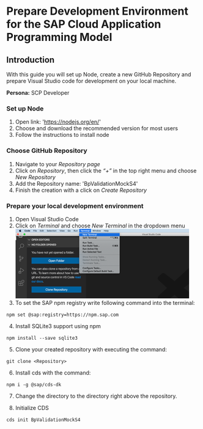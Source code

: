 # Prepare Development Environment for the SAP Cloud Application Programming Model

## Introduction

With this guide you will set up Node, create a new GitHub Repository and prepare Visual Studio code for development on your local machine. 

**Persona:** SCP Developer

### Set up Node

1.	Open link: 'https://nodejs.org/en/'
2.	Choose and download the recommended version for most users
3.	Follow the instructions to install node

### Choose GitHub Repository

1.	Navigate to your *Repository page*
2.	Click on *Repository*, then click the *“+”* in the top right menu and choose *New Repository*
3.	Add the Repository name: 'BpValidationMockS4'
4.	Finish the creation with a click on *Create Repository*

### Prepare your local development environment

1.	Open Visual Studio Code	
2.	Click on *Terminal* and choose *New Terminal* in the dropdown menu	
   ![New Terminal](././images/develop-application-1a.png)
3.	To set the SAP npm registry write following command into the terminal: 
```
npm set @sap:registry=https://npm.sap.com
```
4. Install SQLite3 support using npm

```
npm install --save sqlite3
```

5.	Clone your created repository with executing the command: 

```
git clone <Repository>
```
6.	Install cds with the command: 

```
npm i -g @sap/cds-dk
```
7.	Change the directory to the directory right above the repository. 

8.	Initialize CDS 
```
cds init BpValidationMockS4
```

